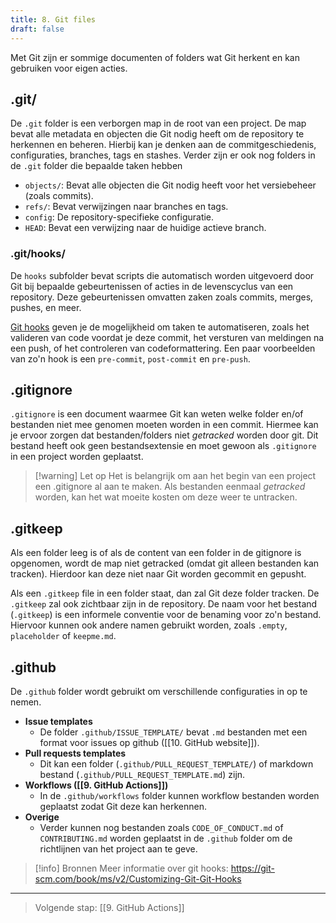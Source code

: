 ```yaml
---
title: 8. Git files
draft: false
---
```


Met Git zijn er sommige documenten of folders wat Git herkent en kan gebruiken voor eigen acties. 
## .git/
De `.git` folder is een verborgen map in de root van een project. De map bevat alle metadata en objecten die Git nodig heeft om de repository te herkennen en beheren. Hierbij kan je denken aan de commitgeschiedenis, configuraties, branches, tags en stashes. Verder zijn er ook nog folders in de `.git` folder die bepaalde taken hebben
- `objects/`: Bevat alle objecten die Git nodig heeft voor het versiebeheer (zoals commits).
- `refs/`: Bevat verwijzingen naar branches en tags.
- `config`: De repository-specifieke configuratie.
- `HEAD`: Bevat een verwijzing naar de huidige actieve branch.
### .git/hooks/
De `hooks` subfolder bevat scripts die automatisch worden uitgevoerd door Git bij bepaalde gebeurtenissen of acties in de levenscyclus van een repository. Deze gebeurtenissen omvatten zaken zoals commits, merges, pushes, en meer. 

[Git hooks](https://git-scm.com/book/ms/v2/Customizing-Git-Git-Hooks) geven je de mogelijkheid om taken te automatiseren, zoals het valideren van code voordat je deze commit, het versturen van meldingen na een push, of het controleren van codeformattering. Een paar voorbeelden van zo'n hook is een `pre-commit`, `post-commit` en `pre-push`. 

## .gitignore
`.gitignore` is een document waarmee Git kan weten welke folder en/of bestanden niet mee genomen moeten worden in een commit. Hiermee kan je ervoor zorgen dat bestanden/folders niet *getracked* worden door git. Dit bestand heeft ook geen bestandsextensie en moet gewoon als `.gitignore` in een project worden geplaatst. 

> [!warning] Let op
> Het is belangrijk om aan het begin van een project een .gitignore al aan te maken. Als bestanden eenmaal *getracked* worden, kan het wat moeite kosten om deze weer te untracken.

## .gitkeep
Als een folder leeg is of als de content van een folder in de gitignore is opgenomen, wordt de map niet getracked (omdat git alleen bestanden kan tracken). Hierdoor kan deze niet naar Git worden gecommit en gepusht.

Als een `.gitkeep` file in een folder staat, dan zal Git deze folder tracken. De `.gitkeep` zal ook zichtbaar zijn in de repository. De naam voor het bestand (`.gitkeep`) is een informele conventie voor de benaming voor zo'n bestand. Hiervoor kunnen ook andere namen gebruikt worden, zoals `.empty`, `placeholder` of `keepme.md`.


## .github
De `.github` folder wordt gebruikt om verschillende configuraties in op te nemen.
- **Issue templates**
	- De folder `.github/ISSUE_TEMPLATE/` bevat `.md` bestanden met een format voor issues op github ([[10. GitHub website]]).
- **Pull requests templates**
	- Dit kan een folder (`.github/PULL_REQUEST_TEMPLATE/`) of markdown bestand (`.github/PULL_REQUEST_TEMPLATE.md`) zijn.
- **Workflows ([[9. GitHub Actions]])**
	- In de `.github/workflows` folder kunnen workflow bestanden worden geplaatst zodat Git deze kan herkennen.
- **Overige**
	- Verder kunnen nog bestanden zoals `CODE_OF_CONDUCT.md` of `CONTRIBUTING.md` worden geplaatst in de `.github` folder om de richtlijnen van het project aan te geve.

> [!info] Bronnen
> Meer informatie over git hooks: https://git-scm.com/book/ms/v2/Customizing-Git-Git-Hooks

---

> Volgende stap: [[9. GitHub Actions]]